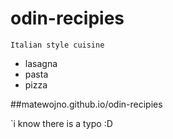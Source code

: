 # odin-recipies
`Italian style cuisine`

<ul>
<li>lasagna</li>
<li>pasta</li>
<li>pizza</li>
</ul>

##matewojno.github.io/odin-recipies

`i know there is a typo :D
